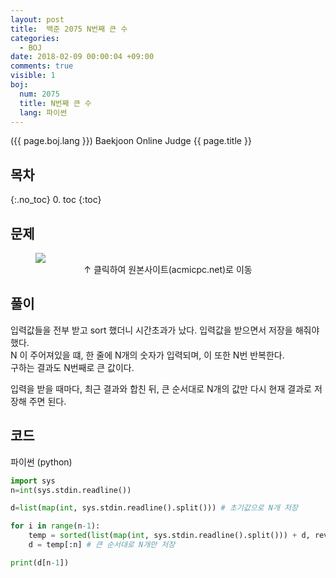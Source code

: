 ```yaml
---
layout: post
title:  백준 2075 N번째 큰 수
categories:
  - BOJ
date: 2018-02-09 00:00:04 +09:00
comments: true
visible: 1
boj:
  num: 2075
  title: N번째 큰 수
  lang: 파이썬
---
```


({{ page.boj.lang }}) Baekjoon Online Judge {{ page.title }}

## 목차
{:.no_toc}
0. toc
{:toc}
## 문제

<figure>
<a href="https://www.acmicpc.net/problem/{{ page.boj.num }}" target="_blank">
<img src="/assets/posts/boj/{{ page.boj.num }}.png"></a>
<figcaption align="middle">
&uarr; 클릭하여 원본사이트(acmicpc.net)로 이동
</figcaption>
</figure>

## 풀이
입력값들을 전부 받고 sort 했더니 시간초과가 났다. 입력값을 받으면서 저장을 해줘야 했다. <br />
N 이 주어져있을 떄, 한 줄에 N개의 숫자가 입력되며, 이 또한 N번 반복한다. <br />
구하는 결과도 N번째로 큰 값이다.  <br />

입력을 받을 때마다, 최근 결과와 합친 뒤, 큰 순서대로 N개의 값만 다시 현재 결과로 저장해 주면 된다.

## 코드
파이썬 (python)
```py
import sys
n=int(sys.stdin.readline())

d=list(map(int, sys.stdin.readline().split())) # 초기값으로 N개 저장

for i in range(n-1):
    temp = sorted(list(map(int, sys.stdin.readline().split())) + d, reverse=True)
    d = temp[:n] # 큰 순서대로 N개만 저장

print(d[n-1])
```
